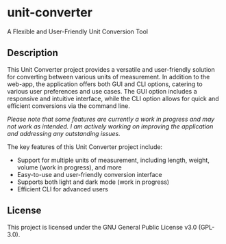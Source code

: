 # unit-converter
A Flexible and User-Friendly Unit Conversion Tool

## Description
This Unit Converter project provides a versatile and user-friendly solution for converting between various units of measurement. In addition to the web-app, the application offers both GUI and CLI options, catering to various user preferences and use cases. The GUI option includes a responsive and intuitive interface, while the CLI option allows for quick and efficient conversions via the command line.

*Please note that some features are currently a work in progress and may not work as intended. I am actively working on improving the application and addressing any outstanding issues.*

The key features of this Unit Converter project include:

- Support for multiple units of measurement, including length, weight, volume (work in progress), and more
- Easy-to-use and user-friendly conversion interface
- Supports both light and dark mode (work in progress)
- Efficient CLI for advanced users

## License
This project is licensed under the GNU General Public License v3.0 (GPL-3.0).
